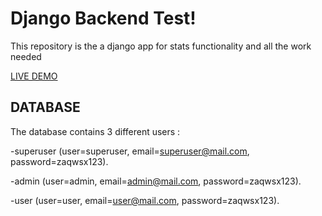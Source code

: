 # Django Backend  Test!

This repository is the a django app for stats functionality and all the work needed

[LIVE DEMO](http://51.178.38.170:9595/)

## DATABASE

The database contains 3 different users : 

-superuser (user=superuser, email=superuser@mail.com, password=zaqwsx123).

-admin (user=admin, email=admin@mail.com, password=zaqwsx123).

-user (user=user, email=user@mail.com, password=zaqwsx123).
